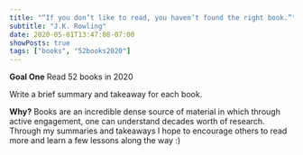 ```yaml
---
title: "“If you don’t like to read, you haven’t found the right book.”"
subtitle: "J.K. Rowling"
date: 2020-05-01T13:47:08-07:00
showPosts: true
tags: ["books", "52books2020"]
---
```


**Goal One** Read 52 books in 2020

Write a brief summary and takeaway for each book.

**Why?** Books are an incredible dense source of material in which through active engagement, one can understand decades worth of research. Through my summaries and takeaways I hope to encourage others to read more and learn a few lessons along the way :)
